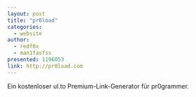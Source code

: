```yaml
---
layout: post
title: "pr0load"
categories:
  - website
author:
  - redf0x
  - man1fasfss
presented: 1196053
link: http://pr0load.com
---
```


Ein kostenloser ul.to Premium-Link-Generator für pr0grammer.
